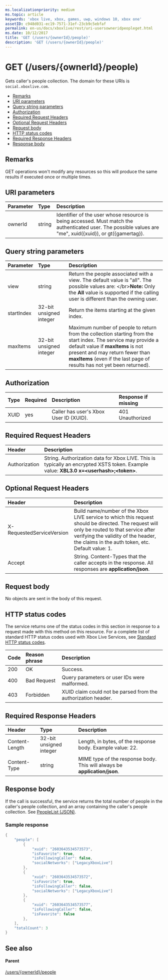 ```yaml
---
ms.localizationpriority: medium
ms.topic: article
keywords: 'xbox live, xbox, games, uwp, windows 10, xbox one'
assetID: c948d031-ec19-7571-31ef-23cb9c5ebfaf
permalink: en-us/docs/xboxlive/rest/uri-usersowneridpeopleget.html
ms.date: 10/12/2017
title: 'GET (/users/{ownerId}/people)'
description: 'GET (/users/{ownerId}/people)'
---
```


# GET \(/users/{ownerId}/people\)

Gets caller's people collection. The domain for these URIs is `social.xboxlive.com`.

* [Remarks](get-users-ownerid-people.md#ID4EV)
* [URI parameters](get-users-ownerid-people.md#ID4E5)
* [Query string parameters](get-users-ownerid-people.md#ID4EJB)
* [Authorization](get-users-ownerid-people.md#ID4ERD)
* [Required Request Headers](get-users-ownerid-people.md#ID4EZE)
* [Optional Request Headers](get-users-ownerid-people.md#ID4EYF)
* [Request body](get-users-ownerid-people.md#ID4E5G)
* [HTTP status codes](get-users-ownerid-people.md#ID4EJH)
* [Required Response Headers](get-users-ownerid-people.md#ID4EBBAC)
* [Response body](get-users-ownerid-people.md#ID4ENCAC)

## Remarks <a id="ID4EV"></a>

GET operations won't modify any resources so this will produce the same results if executed once or multiple times.

## URI parameters <a id="ID4E5"></a>

| Parameter | Type | Description |
| :--- | :--- | :--- |
| ownerId | string | Identifier of the user whose resource is being accessed. Must match the authenticated user. The possible values are "me", xuid\({xuid}\), or gt\({gamertag}\). |

## Query string parameters <a id="ID4EJB"></a>

| Parameter | Type | Description |
| :--- | :--- | :--- |
| view | string | Return the people associated with a view. The default value is "all". The possible values are: &lt;/br&gt;**Note:**  Only the **All** value is supported if the calling user is different than the owning user. |
| startIndex | 32-bit unsigned integer | Return the items starting at the given index. |
| maxItems | 32-bit unsigned integer | Maximum number of people to return from the collection starting from the start index. The service may provide a default value if **maxItems** is not present and may return fewer than **maxItems** \(even if the last page of results has not yet been returned\). |

## Authorization <a id="ID4ERD"></a>

| Type | Required | Description | Response if missing |
| :--- | :--- | :--- | :--- |
| XUID | yes | Caller has user's Xbox User ID \(XUID\). | 401 Unauthorized |

## Required Request Headers <a id="ID4EZE"></a>

| Header | Description |
| :--- | :--- |
| Authorization | String. Authorization data for Xbox LIVE. This is typically an encrypted XSTS token. Example value: **XBL3.0 x=&lt;userhash&gt;;&lt;token&gt;**. |

## Optional Request Headers <a id="ID4EYF"></a>

| Header | Description |
| :--- | :--- |
| X-RequestedServiceVersion | Build name/number of the Xbox LIVE service to which this request should be directed. The request will only be routed to that service after verifying the validity of the header, the claims in the auth token, etc. Default value: 1. |
| Accept | String. Content-Types that the caller accepts in the response. All responses are **application/json**. |

## Request body <a id="ID4E5G"></a>

No objects are sent in the body of this request.

## HTTP status codes <a id="ID4EJH"></a>

The service returns one of the status codes in this section in response to a request made with this method on this resource. For a complete list of standard HTTP status codes used with Xbox Live Services, see [Standard HTTP status codes](https://github.com/LucienHH/docs-xsapi/tree/8aaeb3d77dec37e3bd2a1d99ea913649665f2490/additional/httpstatuscodes.md).

| Code | Reason phrase | Description |
| :--- | :--- | :--- |
| 200 | OK | Success. |
| 400 | Bad Request | Query parameters or user IDs were malformed. |
| 403 | Forbidden | XUID claim could not be parsed from the authorization header. |

## Required Response Headers <a id="ID4EBBAC"></a>

| Header | Type | Description |
| :--- | :--- | :--- |
| Content-Length | 32-bit unsigned integer | Length, in bytes, of the response body. Example value: 22. |
| Content-Type | string | MIME type of the response body. This will always be **application/json**. |

## Response body <a id="ID4ENCAC"></a>

If the call is successful, the service returns the total number of people in the caller's people collection, and an array containing the caller's people collection. See [PeopleList \(JSON\)](https://github.com/LucienHH/docs-xsapi/tree/8aaeb3d77dec37e3bd2a1d99ea913649665f2490/json/json-peoplelist.md).

### Sample response <a id="ID4EZCAC"></a>

```cpp
{
    "people": [
        {
            "xuid": "2603643534573573",
            "isFavorite": true,
            "isFollowingCaller": false,
            "socialNetworks": ["LegacyXboxLive"]
        },
        {
            "xuid": "2603643534573572",
            "isFavorite": true,
            "isFollowingCaller": false,
            "socialNetworks": ["LegacyXboxLive"]
        },
        {
            "xuid": "2603643534573577",
            "isFollowingCaller": false,
            "isFavorite": false
        },
    ],
    "totalCount": 3
}
```

## See also <a id="ID4EDDAC"></a>

#### Parent <a id="ID4EFDAC"></a>

[/users/{ownerId}/people](https://github.com/LucienHH/docs-xsapi/tree/8aaeb3d77dec37e3bd2a1d99ea913649665f2490/work-in-progress/people/uri-usersowneridpeople.md)

